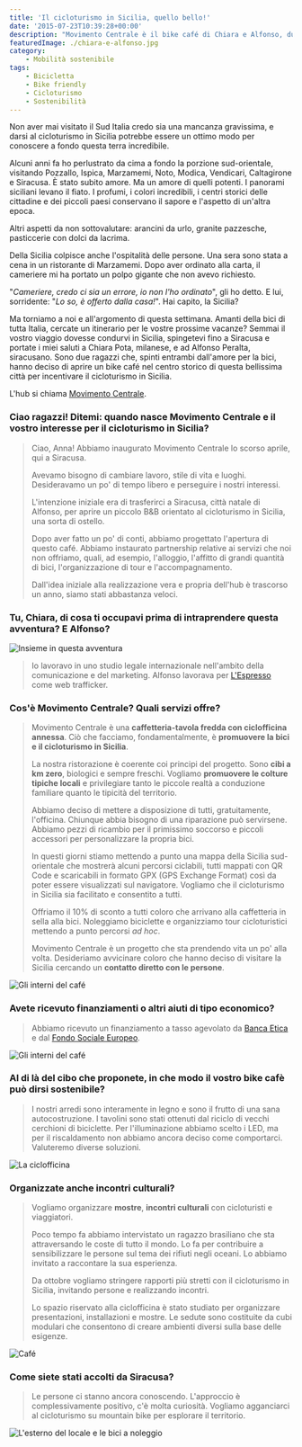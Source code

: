 ```yaml
---
title: 'Il cicloturismo in Sicilia, quello bello!'
date: '2015-07-23T10:39:28+00:00'
description: "Movimento Centrale è il bike café di Chiara e Alfonso, due ragazzi che promuovono il cicloturismo in Sicilia, la loro terra d'origine."
featuredImage: ./chiara-e-alfonso.jpg
category:
    - Mobilità sostenibile
tags:
    - Bicicletta
    - Bike friendly
    - Cicloturismo
    - Sostenibilità
---
```


Non aver mai visitato il Sud Italia credo sia una mancanza gravissima, e darsi al cicloturismo in Sicilia potrebbe essere un ottimo modo per conoscere a fondo questa terra incredibile.

Alcuni anni fa ho perlustrato da cima a fondo la porzione sud-orientale, visitando Pozzallo, Ispica, Marzamemi, Noto, Modica, Vendicari, Caltagirone e Siracusa. È stato subito amore. Ma un amore di quelli potenti.
I panorami siciliani levano il fiato. I profumi, i colori incredibili, i centri storici delle cittadine e dei piccoli paesi conservano il sapore e l'aspetto di un'altra epoca.

Altri aspetti da non sottovalutare: arancini da urlo, granite pazzesche, pasticcerie con dolci da lacrima.

Della Sicilia colpisce anche l'ospitalità delle persone. Una sera sono stata a cena in un ristorante di Marzamemi. Dopo aver ordinato alla carta, il cameriere mi ha portato un polpo gigante che non avevo richiesto.

"*Cameriere, credo ci sia un errore, io non l'ho ordinato*", gli ho detto. E lui, sorridente: "*Lo so, è offerto dalla casa!*". Hai capito, la Sicilia?

Ma torniamo a noi e all'argomento di questa settimana.
Amanti della bici di tutta Italia, cercate un itinerario per le vostre prossime vacanze?
Semmai il vostro viaggio dovesse condurvi in Sicilia, spingetevi fino a Siracusa e portate i miei saluti a Chiara Pota, milanese, e ad Alfonso Peralta, siracusano.
Sono due ragazzi che, spinti entrambi dall'amore per la bici, hanno deciso di aprire un bike café nel centro storico di questa bellissima città per incentivare il cicloturismo in Sicilia.

L'hub si chiama [Movimento Centrale](http://www.movimentocentrale.net).

### Ciao ragazzi! Ditemi: quando nasce Movimento Centrale e il vostro interesse per il cicloturismo in Sicilia?

> Ciao, Anna! Abbiamo inaugurato Movimento Centrale lo scorso aprile, qui a Siracusa.
>
> Avevamo bisogno di cambiare lavoro, stile di vita e luoghi. Desideravamo un po' di tempo libero e perseguire i nostri interessi.
>
> L'intenzione iniziale era di trasferirci a Siracusa, città natale di Alfonso, per aprire un piccolo B&B orientato al cicloturismo in Sicilia, una sorta di ostello.
>
> Dopo aver fatto un po' di conti, abbiamo progettato l'apertura di questo café. Abbiamo instaurato partnership relative ai servizi che noi non offriamo, quali, ad esempio, l'alloggio, l'affitto di grandi quantità di bici, l'organizzazione di tour e l'accompagnamento.
>
> Dall'idea iniziale alla realizzazione vera e propria dell'hub è trascorso un anno, siamo stati abbastanza veloci.

### Tu, Chiara, di cosa ti occupavi prima di intraprendere questa avventura? E Alfonso?

![Insieme in questa avventura](./unnamed.jpg)

> Io lavoravo in uno studio legale internazionale nell'ambito della comunicazione e del marketing. Alfonso lavorava per [L'Espresso](http://espresso.repubblica.it) come web trafficker.

### Cos'è Movimento Centrale? Quali servizi offre?

> Movimento Centrale è una **caffetteria-tavola fredda con ciclofficina annessa**. Ciò che facciamo, fondamentalmente, è **promuovere la bici e il cicloturismo in Sicilia**.
>
> La nostra ristorazione è coerente coi principi del progetto. Sono **cibi a km zero**, biologici e sempre freschi. Vogliamo **promuovere le colture tipiche locali** e privilegiare tanto le piccole realtà a conduzione familiare quanto le tipicità del territorio.
>
> Abbiamo deciso di mettere a disposizione di tutti, gratuitamente, l'officina. Chiunque abbia bisogno di una riparazione può servirsene. Abbiamo pezzi di ricambio per il primissimo soccorso e piccoli accessori per personalizzare la propria bici.
>
> In questi giorni stiamo mettendo a punto una mappa della Sicilia sud-orientale che mostrerà alcuni percorsi ciclabili, tutti mappati con QR Code e scaricabili in formato GPX (GPS Exchange Format) così da poter essere visualizzati sul navigatore. Vogliamo che il cicloturismo in Sicilia sia facilitato e consentito a tutti.
>
> Offriamo il 10% di sconto a tutti coloro che arrivano alla caffetteria in sella alla bici. Noleggiamo biciclette e organizziamo tour cicloturistici mettendo a punto percorsi *ad hoc*.
>
> Movimento Centrale è un progetto che sta prendendo vita un po' alla volta. Desideriamo avvicinare coloro che hanno deciso di visitare la Sicilia cercando un **contatto diretto con le persone**.

![Gli interni del café](./mc-1.jpg)

### Avete ricevuto finanziamenti o altri aiuti di tipo economico?

> Abbiamo ricevuto un finanziamento a tasso agevolato da [Banca Etica](http://www.bancaetica.it) e dal [Fondo Sociale Europeo](http://ec.europa.eu/esf/home.jsp?langId=it).

![Gli interni del café](./mc-2.jpg)

### Al di là del cibo che proponete, in che modo il vostro bike cafè può dirsi sostenibile?

> I nostri arredi sono interamente in legno e sono il frutto di una sana autocostruzione. I tavolini sono stati ottenuti dal riciclo di vecchi cerchioni di biciclette. Per l'illuminazione abbiamo scelto i LED, ma per il riscaldamento non abbiamo ancora deciso come comportarci. Valuteremo diverse soluzioni.

![La ciclofficina](./mc-3.jpg)

### Organizzate anche incontri culturali?

> Vogliamo organizzare **mostre**, **incontri culturali** con cicloturisti e viaggiatori.
>
> Poco tempo fa abbiamo intervistato un ragazzo brasiliano che sta attraversando le coste di tutto il mondo. Lo fa per contribuire a sensibilizzare le persone sul tema dei rifiuti negli oceani. Lo abbiamo invitato a raccontare la sua esperienza.
>
> Da ottobre vogliamo stringere rapporti più stretti con il cicloturismo in Sicilia, invitando persone e realizzando incontri.
>
> Lo spazio riservato alla ciclofficina è stato studiato per organizzare presentazioni, installazioni e mostre. Le sedute sono costituite da cubi modulari che consentono di creare ambienti diversi sulla base delle esigenze.

![Café](./mc-4.jpg)

### Come siete stati accolti da Siracusa?

> Le persone ci stanno ancora conoscendo. L'approccio è complessivamente positivo, c'è molta curiosità. Vogliamo agganciarci al cicloturismo su mountain bike per esplorare il territorio.

![L'esterno del locale e le bici a noleggio](./mc-5.jpg)
